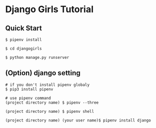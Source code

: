 # Django Girls Tutorial

## Quick Start

```
$ pipenv install

$ cd djangogirls

$ python manage.py runserver
```

## (Option) django setting

```
# if you don't install pipenv globaly
$ pip3 install pipenv

# use pipenv command
(project directory name) $ pipenv --three

(project directory name) $ pipenv shell

(project directory name) (your user name)$ pipenv install django
```
